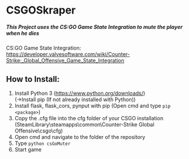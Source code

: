 # CSGOSkraper
##### This Project uses the CS:GO Game State Integration to mute the player when he dies
CS:GO Game State Integration:
https://developer.valvesoftware.com/wiki/Counter-Strike:_Global_Offensive_Game_State_Integration

## How to Install:
1. Install Python 3 (https://www.python.org/downloads/)  
(->Install pip (If not already installed with Python))
2. Install flask, flask_cors, pynput with pip (Open cmd and type `pip <package>`)
3. Copy the .cfg file into the cfg folder of your CSGO installation (SteamLibrary\steamapps\common\Counter-Strike Global Offensive\csgo\cfg)
4. Open cmd and navigate to the folder of the repository
5. Type ``python csGoMuter``
6. Start game
